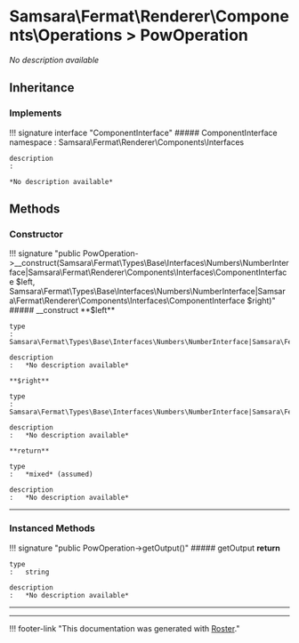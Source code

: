 # Samsara\Fermat\Renderer\Components\Operations > PowOperation

*No description available*


## Inheritance


### Implements

!!! signature interface "ComponentInterface"
    ##### ComponentInterface
    namespace
    :   Samsara\Fermat\Renderer\Components\Interfaces

    description
    :   

    *No description available*



## Methods


### Constructor

!!! signature "public PowOperation->__construct(Samsara\Fermat\Types\Base\Interfaces\Numbers\NumberInterface|Samsara\Fermat\Renderer\Components\Interfaces\ComponentInterface $left, Samsara\Fermat\Types\Base\Interfaces\Numbers\NumberInterface|Samsara\Fermat\Renderer\Components\Interfaces\ComponentInterface $right)"
    ##### __construct
    **$left**

    type
    :   Samsara\Fermat\Types\Base\Interfaces\Numbers\NumberInterface|Samsara\Fermat\Renderer\Components\Interfaces\ComponentInterface

    description
    :   *No description available*

    **$right**

    type
    :   Samsara\Fermat\Types\Base\Interfaces\Numbers\NumberInterface|Samsara\Fermat\Renderer\Components\Interfaces\ComponentInterface

    description
    :   *No description available*

    **return**

    type
    :   *mixed* (assumed)

    description
    :   *No description available*
    
---



### Instanced Methods

!!! signature "public PowOperation->getOutput()"
    ##### getOutput
    **return**

    type
    :   string

    description
    :   *No description available*
    
---




---
!!! footer-link "This documentation was generated with [Roster](https://jordanrl.github.io/Roster/)."